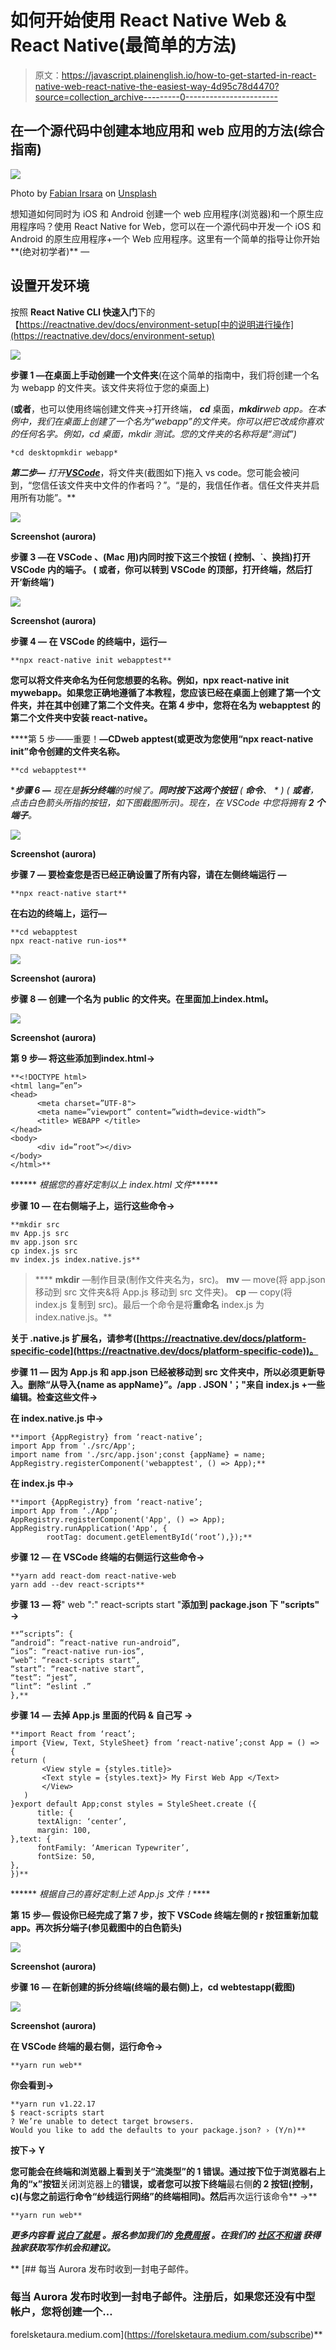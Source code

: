 # 如何开始使用 React Native Web & React Native(最简单的方法)

> 原文：<https://javascript.plainenglish.io/how-to-get-started-in-react-native-web-react-native-the-easiest-way-4d95c78d4470?source=collection_archive---------0----------------------->

## 在一个源代码中创建本地应用和 web 应用的方法(综合指南)

![](img/2bf76dc2396f00441999b748e984ef64.png)

Photo by [Fabian Irsara](https://unsplash.com/@firsara?utm_source=medium&utm_medium=referral) on [Unsplash](https://unsplash.com?utm_source=medium&utm_medium=referral)

想知道如何同时为 iOS 和 Android 创建一个 web 应用程序(浏览器)和一个原生应用程序吗？使用 React Native for Web，您可以在一个源代码中开发一个 iOS 和 Android 的原生应用程序+一个 Web 应用程序。这里有一个简单的指导让你开始**(绝对初学者)** —

## **设置开发环境**

按照 **React Native CLI 快速入门**下的【https://reactnative.dev/docs/environment-setup[中的说明进行操作](https://reactnative.dev/docs/environment-setup)

![](img/85f5f6ba0d5d4fbb9c71a6034bd8d4f1.png)

**步骤 1 —在桌面上手动创建一个文件夹**(在这个简单的指南中，我们将创建一个名为 webapp 的文件夹。该文件夹将位于您的桌面上)

(**或者**，也可以使用终端创建文件夹→打开终端， ***cd*** 桌面，***mkdir****web app。在本例中，我们在桌面上创建了一个名为“webapp”的文件夹。你可以把它改成你喜欢的任何名字。例如，cd 桌面，mkdir 测试。您的文件夹的名称将是“测试”)*

```
*cd desktopmkdir webapp*
```

***第二步—** 打开[***VSCode***](https://code.visualstudio.com)*，将文件夹(截图如下)拖入 vs code。您可能会被问到，“您信任该文件夹中文件的作者吗？”。“是的，我信任作者。信任文件夹并启用所有功能”。**

**![](img/a96bd1e3520dede5b83df4da3d7d8a46.png)**

**Screenshot (aurora)**

****步骤 3 —在 VSCode** 、(Mac 用)**内同时按下这三个按钮** ( **控制**、`、**换挡**)打开 VSCode 内的**端子**。
( **或者**，你可以转到 VSCode 的顶部，打开终端，然后打开‘新终端’)**

**![](img/41cf36761f4ea9c868884e06d384cf71.png)**

**Screenshot (aurora)**

****步骤 4 —** 在 VSCode 的终端中，运行—**

```
**npx react-native init webapptest**
```

**您可以将文件夹命名为任何您想要的名称。例如，npx react-native init mywebapp。如果您正确地遵循了本教程，您应该已经在桌面上创建了第一个文件夹，并在其中创建了第二个文件夹。在第 4 步中，您将在名为 webapptest 的第二个文件夹中安装 react-native。**

****第 5 步——重要！**—**CD**web apptest(**或**更改为您使用“npx react-native init”命令创建的文件夹名称。**

```
**cd webapptest**
```

****步骤 6 —** 现在是**拆分终端**的时候了。**同时按下这两个按钮** ( **命令**、 **\** )
( **或者**，点击白色箭头所指的按钮，如下图截图所示)。现在，在 VSCode 中您将拥有 **2 个端子**。**

**![](img/ecf36122dbec0307a0e0a1021feb972d.png)**

**Screenshot (aurora)**

****步骤 7 —** 要检查您是否已经正确设置了所有内容，请在左侧终端运行
—**

```
**npx react-native start**
```

**在右边的终端上，运行—**

```
**cd webapptest
npx react-native run-ios** 
```

**![](img/3fcfcdfc72996240e0401237f683f335.png)**

**Screenshot (aurora)**

****步骤 8 —** 创建一个名为 **public** 的文件夹。在里面加上**index.html**。**

**![](img/29d3f0acfb72a257fa408b7027f800d3.png)**

**Screenshot (aurora)**

****第 9 步—** 将这些添加到**index.html**→**

```
**<!DOCTYPE html>
<html lang=”en”>
<head>
      <meta charset=”UTF-8">
      <meta name=”viewport” content=”width=device-width”>     
      <title> WEBAPP </title>
</head>
<body>
      <div id=”root”></div>
</body>
</html>**
```

****** *根据您的喜好定制以上 index.html 文件*******

****步骤 10 —** 在**右侧**端子上，**运行**这些命令→**

```
**mkdir src
mv App.js src
mv app.json src
cp index.js src
mv index.js index.native.js**
```

> **** **mkdir** —制作目录(制作文件夹名为，src)。 **mv** — move(将 app.json 移动到 src 文件夹&将 App.js 移动到 src 文件夹)。 **cp** — copy(将 index.js 复制到 src)。最后一个命令是将**重命名** index.js 为 index.native.js。**

**关于 **.native.js** 扩展名，请参考([https://reactnative.dev/docs/platform-specific-code](https://reactnative.dev/docs/platform-specific-code))。**

****步骤 11 —** 因为 App.js 和 app.json 已经被移动到 src 文件夹中，所以必须更新导入。删除“从导入{name as appName}”。/app . JSON '；"来自 index.js +一些编辑。检查这些文件→**

**在 **index.native.js 中→****

```
**import {AppRegistry} from ‘react-native’;
import App from './src/App';
import name from './src/app.json';const {appName} = name;
AppRegistry.registerComponent('webapptest', () => App);**
```

**在 **index.js 中→****

```
**import {AppRegistry} from ‘react-native’;
import App from ‘./App’;
AppRegistry.registerComponent('App', () => App);
AppRegistry.runApplication('App', {
        rootTag: document.getElementById(‘root’),});**
```

****步骤 12 —** 在 VSCode 终端的右侧运行这些命令→**

```
**yarn add react-dom react-native-web
yarn add --dev react-scripts** 
```

****步骤 13 —** 将**" web ":" react-scripts start "**添加到 **package.json** 下 **"scripts"** →**

```
**“scripts”: {
“android”: “react-native run-android”,
“ios”: “react-native run-ios”,
“web”: “react-scripts start”,
“start”: “react-native start”,
“test”: “jest”,
“lint”: “eslint .”
},**
```

****步骤 14 —** 去掉 **App.js 里面的代码** & **自己写** →**

```
**import React from ‘react’;
import {View, Text, StyleSheet} from ‘react-native’;const App = () => {
return (
       <View style = {styles.title}>
       <Text style = {styles.text}> My First Web App </Text>
       </View>
   )
}export default App;const styles = StyleSheet.create ({
      title: {
      textAlign: ‘center’,
      margin: 100,
},text: {
      fontFamily: ‘American Typewriter’,
      fontSize: 50,
},
})**
```

****** *根据自己的喜好定制上述 App.js 文件！*****

****第 15 步—** 假设你已经完成了**第 7 步**，按下 VSCode 终端左侧的 **r** 按钮**重新加载**app。**再次拆分端子**(参见截图中的白色箭头)**

**![](img/5bea7124d15403e33cbb797ea07fa4dd.png)**

**Screenshot (aurora)**

****步骤 16 —** 在新创建的拆分终端(终端的最右侧)上，cd webtestapp(截图)**

**![](img/5f81574cc06f8a3ed027186f510cd5c0.png)**

**Screenshot (aurora)**

**在 VSCode 终端的最右侧，运行命令→**

```
**yarn run web**
```

**你会看到→**

```
**yarn run v1.22.17
$ react-scripts start
? We’re unable to detect target browsers.
Would you like to add the defaults to your package.json? › (Y/n)**
```

**按下→ **Y****

**您可能会在终端和浏览器上看到关于“流类型”的 **1 错误**。通过按下位于浏览器右上角的“x”按钮**关闭浏览器上的**错误，或者您可以按下终端**最右侧**的 **2 按钮**(控制，c)(与您之前运行命令“纱线运行网络”的终端相同)。然后**再次运行该命令** →**

```
**yarn run web**
```

***更多内容看* [***说白了就是***](http://plainenglish.io/) *。报名参加我们的* [***免费周报***](http://newsletter.plainenglish.io/) *。在我们的* [***社区不和谐***](https://discord.gg/GtDtUAvyhW) *获得独家获取写作机会和建议。***

**[](https://forelsketaura.medium.com/subscribe) [## 每当 Aurora 发布时收到一封电子邮件。

### 每当 Aurora 发布时收到一封电子邮件。注册后，如果您还没有中型帐户，您将创建一个…

forelsketaura.medium.com](https://forelsketaura.medium.com/subscribe)**